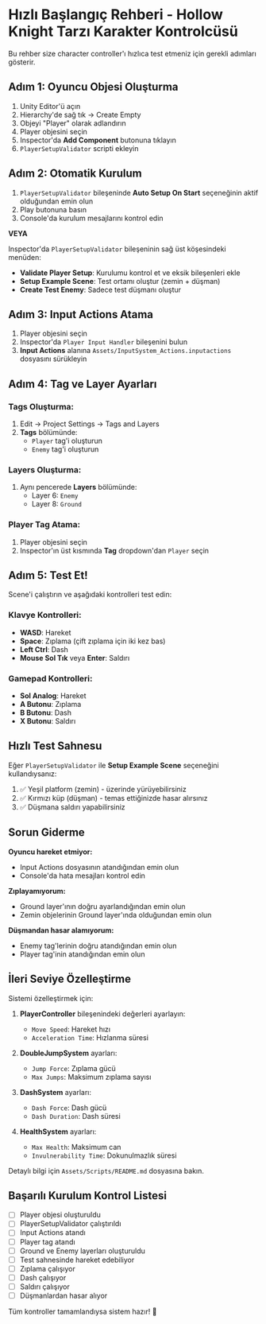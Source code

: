 # Hızlı Başlangıç Rehberi - Hollow Knight Tarzı Karakter Kontrolcüsü

Bu rehber size character controller'ı hızlıca test etmeniz için gerekli adımları gösterir.

## Adım 1: Oyuncu Objesi Oluşturma

1. Unity Editor'ü açın
2. Hierarchy'de sağ tık → Create Empty
3. Objeyi "Player" olarak adlandırın
4. Player objesini seçin
5. Inspector'da **Add Component** butonuna tıklayın
6. `PlayerSetupValidator` scripti ekleyin

## Adım 2: Otomatik Kurulum

1. `PlayerSetupValidator` bileşeninde **Auto Setup On Start** seçeneğinin aktif olduğundan emin olun
2. Play butonuna basın
3. Console'da kurulum mesajlarını kontrol edin

**VEYA**

Inspector'da `PlayerSetupValidator` bileşeninin sağ üst köşesindeki menüden:
- **Validate Player Setup**: Kurulumu kontrol et ve eksik bileşenleri ekle
- **Setup Example Scene**: Test ortamı oluştur (zemin + düşman)
- **Create Test Enemy**: Sadece test düşmanı oluştur

## Adım 3: Input Actions Atama

1. Player objesini seçin
2. Inspector'da `Player Input Handler` bileşenini bulun
3. **Input Actions** alanına `Assets/InputSystem_Actions.inputactions` dosyasını sürükleyin

## Adım 4: Tag ve Layer Ayarları

### Tags Oluşturma:
1. Edit → Project Settings → Tags and Layers
2. **Tags** bölümünde:
   - `Player` tag'i oluşturun
   - `Enemy` tag'i oluşturun

### Layers Oluşturma:
1. Aynı pencerede **Layers** bölümünde:
   - Layer 6: `Enemy`
   - Layer 8: `Ground`

### Player Tag Atama:
1. Player objesini seçin
2. Inspector'ın üst kısmında **Tag** dropdown'dan `Player` seçin

## Adım 5: Test Et!

Scene'i çalıştırın ve aşağıdaki kontrolleri test edin:

### Klavye Kontrolleri:
- **WASD**: Hareket
- **Space**: Zıplama (çift zıplama için iki kez bas)
- **Left Ctrl**: Dash
- **Mouse Sol Tık** veya **Enter**: Saldırı

### Gamepad Kontrolleri:
- **Sol Analog**: Hareket  
- **A Butonu**: Zıplama
- **B Butonu**: Dash
- **X Butonu**: Saldırı

## Hızlı Test Sahnesu

Eğer `PlayerSetupValidator` ile **Setup Example Scene** seçeneğini kullandıysanız:

1. ✅ Yeşil platform (zemin) - üzerinde yürüyebilirsiniz
2. ✅ Kırmızı küp (düşman) - temas ettiğinizde hasar alırsınız
3. ✅ Düşmana saldırı yapabilirsiniz

## Sorun Giderme

**Oyuncu hareket etmiyor:**
- Input Actions dosyasının atandığından emin olun
- Console'da hata mesajları kontrol edin

**Zıplayamıyorum:**
- Ground layer'ının doğru ayarlandığından emin olun
- Zemin objelerinin Ground layer'ında olduğundan emin olun

**Düşmandan hasar alamıyorum:**
- Enemy tag'lerinin doğru atandığından emin olun
- Player tag'inin atandığından emin olun

## İleri Seviye Özelleştirme

Sistemi özelleştirmek için:

1. **PlayerController** bileşenindeki değerleri ayarlayın:
   - `Move Speed`: Hareket hızı
   - `Acceleration Time`: Hızlanma süresi

2. **DoubleJumpSystem** ayarları:
   - `Jump Force`: Zıplama gücü
   - `Max Jumps`: Maksimum zıplama sayısı

3. **DashSystem** ayarları:
   - `Dash Force`: Dash gücü
   - `Dash Duration`: Dash süresi

4. **HealthSystem** ayarları:
   - `Max Health`: Maksimum can
   - `Invulnerability Time`: Dokunulmazlık süresi

Detaylı bilgi için `Assets/Scripts/README.md` dosyasına bakın.

## Başarılı Kurulum Kontrol Listesi

- [ ] Player objesi oluşturuldu
- [ ] PlayerSetupValidator çalıştırıldı
- [ ] Input Actions atandı  
- [ ] Player tag atandı
- [ ] Ground ve Enemy layerları oluşturuldu
- [ ] Test sahnesinde hareket edebiliyor
- [ ] Zıplama çalışıyor
- [ ] Dash çalışıyor
- [ ] Saldırı çalışıyor
- [ ] Düşmanlardan hasar alıyor

Tüm kontroller tamamlandıysa sistem hazır! 🎉